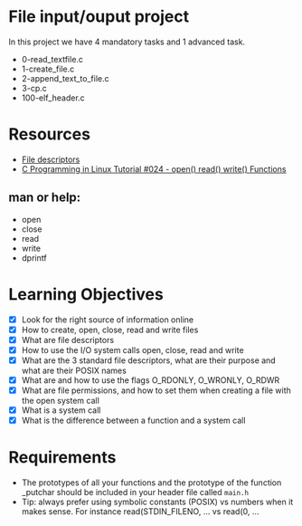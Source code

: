 # File input/ouput project
In this project we have 4 mandatory tasks and 1 advanced task.

- 0-read_textfile.c
- 1-create_file.c
- 2-append_text_to_file.c
- 3-cp.c
- 100-elf_header.c

# Resources
- [File descriptors](https://en.wikipedia.org/wiki/File_descriptor)
- [C Programming in Linux Tutorial #024 - open() read() write() Functions](https://www.youtube.com/watch?v=e-srF6c3TJ8)

## man or help:
- open
- close
- read
- write
- dprintf

# Learning Objectives
- [x] Look for the right source of information online
- [x] How to create, open, close, read and write files
- [x] What are file descriptors
- [x] How to use the I/O system calls open, close, read and write
- [x] What are the 3 standard file descriptors, what are their purpose and what are their POSIX names
- [x] What are and how to use the flags O_RDONLY, O_WRONLY, O_RDWR
- [x] What are file permissions, and how to set them when creating a file with the open system call
- [x] What is a system call
- [x] What is the difference between a function and a system call

# Requirements
- The prototypes of all your functions and the prototype of the function _putchar should be included in your header file called `main.h`
- Tip: always prefer using symbolic constants (POSIX) vs numbers when it makes sense. For instance read(STDIN_FILENO, ... vs read(0, ...
